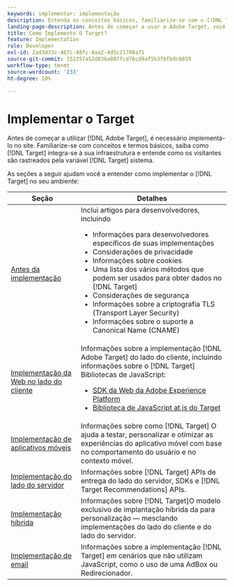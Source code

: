 ```yaml
---
keywords: implementar; implementação
description: Entenda os conceitos básicos, familiarize-se com o [!DNL Target] O funciona e se integra à sua infraestrutura e entende como os visitantes são rastreados.
landing-page-description: Antes de começar a usar o Adobe Target, você deve implementá-lo em seu site, entender alguns conceitos e termos básicos e estar familiarizado com a [!DNL Target] funciona.
title: Como Implemento O Target?
feature: Implementation
role: Developer
exl-id: 2ad3d33c-467c-48fc-8aa2-4d5c21708a71
source-git-commit: 152257a52d836a88ffcd76cd9af5b3fbfbdc0839
workflow-type: tm+mt
source-wordcount: '233'
ht-degree: 10%

---
```


# Implementar o Target

Antes de começar a utilizar [!DNL Adobe Target], é necessário implementá-lo no site. Familiarize-se com conceitos e termos básicos, saiba como [!DNL Target] integra-se à sua infraestrutura e entende como os visitantes são rastreados pela variável [!DNL Target] sistema.

As seções a seguir ajudam você a entender como implementar o [!DNL Target] no seu ambiente:

| Seção | Detalhes |
| --- | --- |
| [Antes da implementação](c-considerations-before-you-implement-target/considerations-before-you-implement-target.md) | Inclui artigos para desenvolvedores, incluindo<ul><li>Informações para desenvolvedores específicos de suas implementações</li><li>Considerações de privacidade</li><li>Informações sobre cookies<li>Uma lista dos vários métodos que podem ser usados para obter dados no [!DNL Target]</li><li>Considerações de segurança</li><li>Informações sobre a criptografia TLS (Transport Layer Security)</li><li>Informações sobre o suporte a Canonical Name (CNAME)</li></ul> |
| [Implementação da Web no lado do cliente](/help/main/c-implementing-target/c-implementing-target-for-client-side-web/implement-target-for-client-side-web.md) | Informações sobre a implementação [!DNL Adobe Target] do lado do cliente, incluindo informações sobre o [!DNL Target] Bibliotecas de JavaScript:<ul><li>[SDK da Web da Adobe Experience Platform](/help/main/c-implementing-target/c-implementing-target-for-client-side-web/aep-web-sdk.md)</li><li>[Biblioteca de JavaScript at.js do Target](/help/main/c-implementing-target/c-implementing-target-for-client-side-web/c-how-atjs-works/how-atjs-works.md)</li></ul> |
| [Implementação de aplicativos móveis](/help/main/c-target-mobile-app/target-mobile-app.md) | Informações sobre como [!DNL Target] O ajuda a testar, personalizar e otimizar as experiências do aplicativo móvel com base no comportamento do usuário e no contexto móvel. |
| [Implementação do lado do servidor](/help/main/c-implementing-target/c-api-and-sdk-overview/api-and-sdk-overview.md) | Informações sobre [!DNL Target] APIs de entrega do lado do servidor, SDKs e [!DNL Target Recommendations] APIs. |
| [Implementação híbrida](/help/main/c-implementing-target/hybrid-implementation.md) | Informações sobre [!DNL Target]O modelo exclusivo de implantação híbrida da para personalização — mesclando implementações do lado do cliente e do lado do servidor. |
| [Implementação de email](c-non-javascript-based-implementation/non-javascript-based-implementation.md) | Informações sobre a implementação [!DNL Target] em cenários que não utilizam JavaScript, como o uso de uma AdBox ou Redirecionador. |
